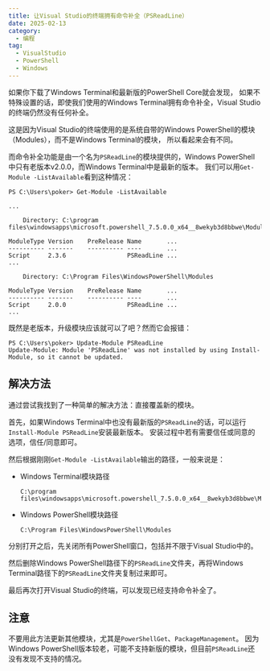 ```yaml
---
title: 让Visual Studio的终端拥有命令补全（PSReadLine）
date: 2025-02-13
category:
  - 编程
tag:
  - VisualStudio
  - PowerShell
  - Windows
---
```

如果你下载了Windows Terminal和最新版的PowerShell Core就会发现，
如果不特殊设置的话，即使我们使用的Windows Terminal拥有命令补全，Visual Studio的终端仍然没有任何补全。

这是因为Visual Studio的终端使用的是系统自带的Windows PowerShell的模块（Modules），而不是Windows Terminal的模块，
所以看起来会有不同。

而命令补全功能是由一个名为`PSReadLine`的模块提供的，Windows PowerShell中只有老版本v2.0.0，而Windows Terminal中是最新的版本。
我们可以用`Get-Module -ListAvailable`看到这种情况：

```pwsh
PS C:\Users\poker> Get-Module -ListAvailable

...

    Directory: C:\program files\windowsapps\microsoft.powershell_7.5.0.0_x64__8wekyb3d8bbwe\Modules

ModuleType Version    PreRelease Name       ...
---------- -------    ---------- ----       ...
Script     2.3.6                 PSReadLine ...
...

    Directory: C:\Program Files\WindowsPowerShell\Modules

ModuleType Version    PreRelease Name       ...
---------- -------    ---------- ----       ...
Script     2.0.0                 PSReadLine ...
...
```

既然是老版本，升级模块应该就可以了吧？然而它会报错：

```pwsh
PS C:\Users\poker> Update-Module PSReadLine
Update-Module: Module 'PSReadLine' was not installed by using Install-Module, so it cannot be updated.
```

## 解决方法

通过尝试我找到了一种简单的解决方法：直接覆盖新的模块。

首先，如果Windows Terminal中也没有最新版的`PSReadLine`的话，可以运行`Install-Module PSReadLine`安装最新版本。
安装过程中若有需要信任或同意的选项，信任/同意即可。

然后根据刚刚`Get-Module -ListAvailable`输出的路径，一般来说是：

- Windows Terminal模块路径

    ```plaintext
    C:\program files\windowsapps\microsoft.powershell_7.5.0.0_x64__8wekyb3d8bbwe\Modules
    ```

- Windows PowerShell模块路径

    ```plaintext
    C:\Program Files\WindowsPowerShell\Modules
    ```

分别打开之后，先关闭所有PowerShell窗口，包括并不限于Visual Studio中的。

然后删除Windows PowerShell路径下的`PSReadLine`文件夹，再将Windows Terminal路径下的`PSReadLine`文件夹复制过来即可。

最后再次打开Visual Studio的终端，可以发现已经支持命令补全了。

## 注意

不要用此方法更新其他模块，尤其是`PowerShellGet`、`PackageManagement`。
因为Windows PowerShell版本较老，可能不支持新版的模块，但目前`PSReadLine`还没有发现不支持的情况。

